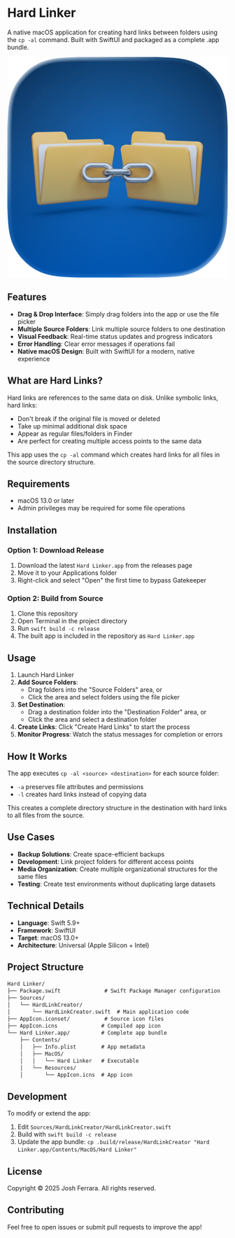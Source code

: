 # Hard Linker

A native macOS application for creating hard links between folders using the `cp -al` command. Built with SwiftUI and packaged as a complete .app bundle.

![Hard Linker App Icon](Icon-iOS-Default-1024x1024@1x.png)

## Features

- **Drag & Drop Interface**: Simply drag folders into the app or use the file picker
- **Multiple Source Folders**: Link multiple source folders to one destination
- **Visual Feedback**: Real-time status updates and progress indicators
- **Error Handling**: Clear error messages if operations fail
- **Native macOS Design**: Built with SwiftUI for a modern, native experience

## What are Hard Links?

Hard links are references to the same data on disk. Unlike symbolic links, hard links:
- Don't break if the original file is moved or deleted
- Take up minimal additional disk space
- Appear as regular files/folders in Finder
- Are perfect for creating multiple access points to the same data

This app uses the `cp -al` command which creates hard links for all files in the source directory structure.

## Requirements

- macOS 13.0 or later
- Admin privileges may be required for some file operations

## Installation

### Option 1: Download Release
1. Download the latest `Hard Linker.app` from the releases page
2. Move it to your Applications folder
3. Right-click and select "Open" the first time to bypass Gatekeeper

### Option 2: Build from Source
1. Clone this repository
2. Open Terminal in the project directory
3. Run `swift build -c release`
4. The built app is included in the repository as `Hard Linker.app`

## Usage

1. Launch Hard Linker
2. **Add Source Folders**:
   - Drag folders into the "Source Folders" area, or
   - Click the area and select folders using the file picker
3. **Set Destination**:
   - Drag a destination folder into the "Destination Folder" area, or
   - Click the area and select a destination folder
4. **Create Links**: Click "Create Hard Links" to start the process
5. **Monitor Progress**: Watch the status messages for completion or errors

## How It Works

The app executes `cp -al <source> <destination>` for each source folder:
- `-a` preserves file attributes and permissions
- `-l` creates hard links instead of copying data

This creates a complete directory structure in the destination with hard links to all files from the source.

## Use Cases

- **Backup Solutions**: Create space-efficient backups
- **Development**: Link project folders for different access points
- **Media Organization**: Create multiple organizational structures for the same files
- **Testing**: Create test environments without duplicating large datasets

## Technical Details

- **Language**: Swift 5.9+
- **Framework**: SwiftUI
- **Target**: macOS 13.0+
- **Architecture**: Universal (Apple Silicon + Intel)

## Project Structure

```
Hard Linker/
├── Package.swift              # Swift Package Manager configuration
├── Sources/
│   └── HardLinkCreator/
│       └── HardLinkCreator.swift  # Main application code
├── AppIcon.iconset/           # Source icon files
├── AppIcon.icns              # Compiled app icon
└── Hard Linker.app/          # Complete app bundle
    ├── Contents/
    │   ├── Info.plist        # App metadata
    │   ├── MacOS/
    │   │   └── Hard Linker   # Executable
    │   └── Resources/
    │       └── AppIcon.icns  # App icon
```

## Development

To modify or extend the app:

1. Edit `Sources/HardLinkCreator/HardLinkCreator.swift`
2. Build with `swift build -c release`
3. Update the app bundle: `cp .build/release/HardLinkCreator "Hard Linker.app/Contents/MacOS/Hard Linker"`

## License

Copyright © 2025 Josh Ferrara. All rights reserved.

## Contributing

Feel free to open issues or submit pull requests to improve the app!